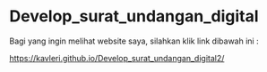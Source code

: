 # Develop_surat_undangan_digital
<p>Bagi yang ingin melihat website saya, silahkan klik link dibawah ini : <p>
<a href>https://kavleri.github.io/Develop_surat_undangan_digital2/<a>
